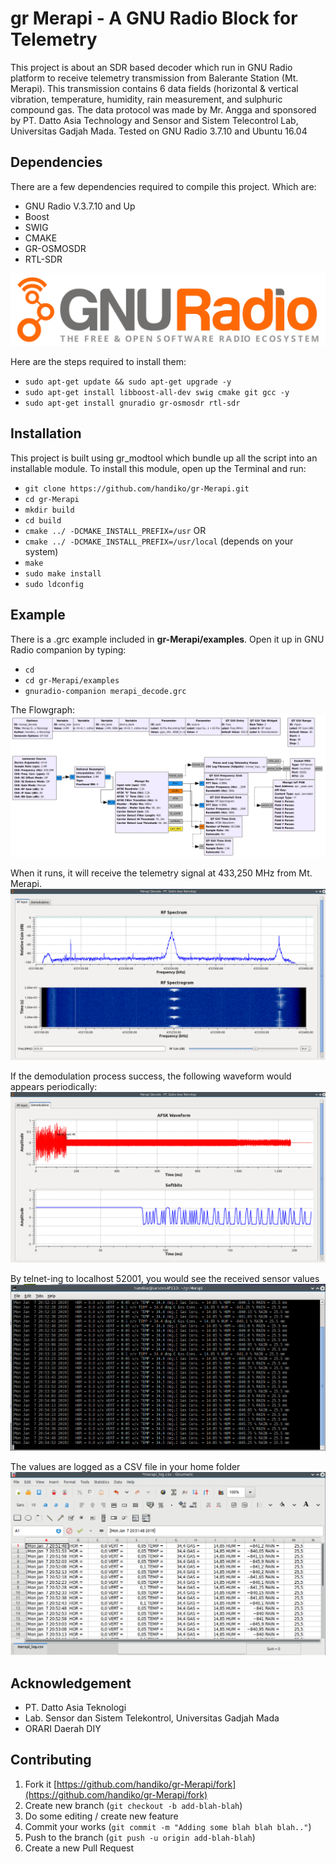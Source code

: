 # gr Merapi - A GNU Radio Block for Telemetry
This project is about an SDR based decoder which run in GNU Radio platform to receive telemetry transmission from Balerante Station (Mt. Merapi). This transmission contains 6 data fields (horizontal & vertical vibration, temperature, humidity, rain measurement, and sulphuric compound gas. The data protocol was made by Mr. Angga and sponsored by PT. Datto Asia Technology and Sensor and Sistem Telecontrol Lab, Universitas Gadjah Mada.
Tested on GNU Radio 3.7.10 and Ubuntu 16.04

## Dependencies
There are a few dependencies required to compile this project. Which are:
* GNU Radio V.3.7.10 and Up
* Boost
* SWIG
* CMAKE
* GR-OSMOSDR
* RTL-SDR

![](./gnuradio_logo.svg)

Here are the steps required to install them:
* `sudo apt-get update && sudo apt-get upgrade -y`
* `sudo apt-get install libboost-all-dev swig cmake git gcc -y`
* `sudo apt-get install gnuradio gr-osmosdr rtl-sdr`

## Installation
This project is built using gr_modtool which bundle up all the script into an installable module. To install this module, open up the Terminal and run:
* `git clone https://github.com/handiko/gr-Merapi.git`
* `cd gr-Merapi`
* `mkdir build`
* `cd build`
* `cmake ../ -DCMAKE_INSTALL_PREFIX=/usr`
        OR
* `cmake ../ -DCMAKE_INSTALL_PREFIX=/usr/local`
        (depends on your system)
* `make`
* `sudo make install`
* `sudo ldconfig`

## Example
There is a .grc example included in **gr-Merapi/examples**. Open it up in GNU Radio companion by typing:
* `cd`
* `cd gr-Merapi/examples`
* `gnuradio-companion merapi_decode.grc`

The Flowgraph:
![](./merapi_decode.grc.png)

When it runs, it will receive the telemetry signal at 433,250 MHz from Mt. Merapi.
![](./gr-Merapi_input_spectrum.png)

If the demodulation process success, the following waveform would appears periodically:
![](./gr-Merapi_demodulation.png)

By telnet-ing to localhost 52001, you would see the received sensor values
![](./gr-Merapi_telnet.png)

The values are logged as a CSV file in your home folder
![](./gr-Merapi_merapi_log.csv.png)

## Acknowledgement
* PT. Datto Asia Teknologi
* Lab. Sensor dan Sistem Telekontrol, Universitas Gadjah Mada
* ORARI Daerah DIY

## Contributing
1. Fork it [https://github.com/handiko/gr-Merapi/fork](https://github.com/handiko/gr-Merapi/fork)
2. Create new branch (`git checkout -b add-blah-blah`)
3. Do some editing / create new feature
4. Commit your works (`git commit -m "Adding some blah blah blah.."`)
5. Push to the branch (`git push -u origin add-blah-blah`)
6. Create a new Pull Request
